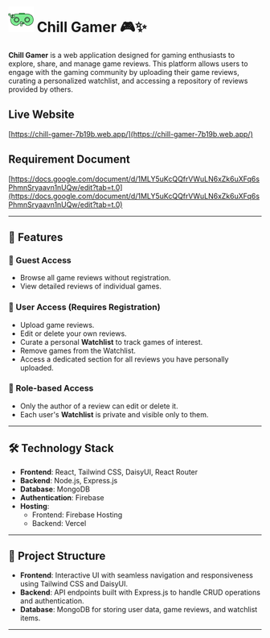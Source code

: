 # <img width="50px" src="/public/chill-gamer-icon.webp"/> Chill Gamer 🎮✨

**Chill Gamer** is a web application designed for gaming enthusiasts to explore, share, and manage game reviews. This platform allows users to engage with the gaming community by uploading their game reviews, curating a personalized watchlist, and accessing a repository of reviews provided by others.

## Live Website
[https://chill-gamer-7b19b.web.app/](https://chill-gamer-7b19b.web.app/)

## Requirement Document
[https://docs.google.com/document/d/1MLY5uKcQQfrVWuLN6xZk6uXFq6sPhmnSryaavn1nUQw/edit?tab=t.0](https://docs.google.com/document/d/1MLY5uKcQQfrVWuLN6xZk6uXFq6sPhmnSryaavn1nUQw/edit?tab=t.0)

---

## 🚀 Features

### 🌟 Guest Access
- Browse all game reviews without registration.
- View detailed reviews of individual games.

### 👤 User Access (Requires Registration)
- Upload game reviews.
- Edit or delete your own reviews.
- Curate a personal **Watchlist** to track games of interest.
- Remove games from the Watchlist.
- Access a dedicated section for all reviews you have personally uploaded.

### 🔐 Role-based Access
- Only the author of a review can edit or delete it.
- Each user's **Watchlist** is private and visible only to them.

---

## 🛠️ Technology Stack

- **Frontend**: React, Tailwind CSS, DaisyUI, React Router
- **Backend**: Node.js, Express.js
- **Database**: MongoDB
- **Authentication**: Firebase
- **Hosting**:
  - Frontend: Firebase Hosting
  - Backend: Vercel

---

## 📂 Project Structure

- **Frontend**: Interactive UI with seamless navigation and responsiveness using Tailwind CSS and DaisyUI.
- **Backend**: API endpoints built with Express.js to handle CRUD operations and authentication.
- **Database**: MongoDB for storing user data, game reviews, and watchlist items.

---